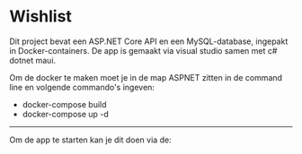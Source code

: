 
# Wishlist
 
Dit project bevat een ASP.NET Core API en een MySQL-database, ingepakt in Docker-containers.
De app is gemaakt via visual studio samen met c# dotnet maui.

Om de docker te maken moet je in de map ASPNET zitten in de command line en volgende commando's ingeven:

- docker-compose build
- docker-compose up -d


<hr>

Om de app te starten kan je dit doen via de:
